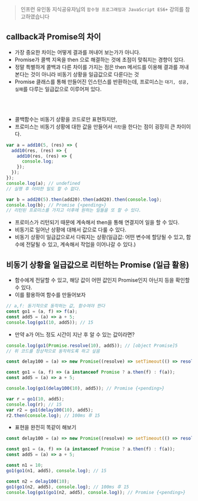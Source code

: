> 인프런 유인동 지식공유자님의 `함수형 프로그래밍과 JavaScript ES6+` 강의를 참고하였습니다

## callback과 Promise의 차이

- 가장 중요한 차이는 어떻게 결과를 꺼내어 보는가가 아니다.
- Promise가 콜백 지옥을 then 으로 해결하는 것에 초점이 맞춰지는 경향이 있다.
- 정말 특별하게 콜백과 다른 차이를 가지는 점은 then 메서드를 이용해 결과를 꺼내본다는 것이 아니라 비동기 상황을 일급값으로 다룬다는 것
- Promise 클래스를 통해 만들어진 인스턴스를 반환하는데, 프로미스는 `대기, 성공, 실패`를 다루는 일급값으로 이루어져 있다.

<br />
<br />

- 콜백함수는 비동기 상황을 코드로만 표현하지만,
- 프로미스는 비동기 상황에 대한 값을 만들어서 `리턴`을 한다는 점이 굉장히 큰 차이이다.

```javascript
var a = add10(5, (res) => {
  add10(res, (res) => {
    add10(res, (res) => {
      console.log;
    });
  });
});
console.log(a); // undefined
// 실행 후 어떠한 일도 할 수 없다.

var b = add20(5).then(add20).then(add20).then(console.log);
console.log(b); // Promise {<pending>}
// 리턴된 프로미스를 가지고 이후에 원하는 일들을 또 할 수 있다.
```

- 프로미스가 리턴되기 때문에 계속해서 then을 통해 연결지어 일을 할 수 있다.
- 비동기로 일어난 상황에 대해서 값으로 다룰 수 있다.
- 비동기 상황이 일급값으로서 다뤄지는 상황(일급값: 어떤 변수에 할당될 수 있고, 함수에 전달될 수 있고, 계속해서 작업을 이어나갈 수 있다.)

## 비동기 상황을 일급값으로 리턴하는 Promise (일급 활용)

- 함수에게 전달할 수 있고, 해당 값이 어떤 값인지 Promise인지 아닌지 등을 확인할 수 있다.
- 이를 활용하여 함수를 만들어보자

```javascript
// a,f: 동기적으로 동작하는 값, 함수여야 한다
const go1 = (a, f) => f(a);
const add5 = (a) => a + 5;
console.log(go1(10, add5)); // 15
```

- 만약 a가 어느 정도 시간이 지난 후 알 수 있는 값이라면?

```javascript
console.log(go1(Promise.resolve(10), add5)); // [object Promise]5
// 위 코드를 정상적으로 동작하도록 하고 싶음

const delay100 = (a) => new Promise((resolve) => setTimeout(() => resolve(a), 100));

const go1 = (a, f) => (a instanceof Promise ? a.then(f) : f(a));
const add5 = (a) => a + 5;

console.log(go1(delay100(10), add5)); // Promise {<pending>}

var r = go1(10, add5);
console.log(r); // 15
var r2 = go1(delay100(10), add5);
r2.then(console.log); // 100ms 후 15
```

- 표현을 완전히 똑같이 해보기

```javascript
const delay100 = (a) => new Promise((resolve) => setTimeout(() => resolve(a), 100));

const go1 = (a, f) => (a instanceof Promise ? a.then(f) : f(a));
const add5 = (a) => a + 5;

const n1 = 10;
go1(go1(n1, add5), console.log); // 15

const n2 = delay100(10);
go1(go1(n2, add5), console.log); // 100ms 후 15
console.log(go1(go1(n2, add5), console.log)); // Promise {<pending>}
```

